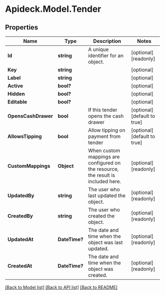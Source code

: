 # Apideck.Model.Tender

## Properties

Name | Type | Description | Notes
------------ | ------------- | ------------- | -------------
**Id** | **string** | A unique identifier for an object. | [optional] [readonly] 
**Key** | **string** |  | [optional] 
**Label** | **string** |  | [optional] 
**Active** | **bool?** |  | [optional] 
**Hidden** | **bool?** |  | [optional] 
**Editable** | **bool?** |  | [optional] 
**OpensCashDrawer** | **bool** | If this tender opens the cash drawer | [optional] [default to true]
**AllowsTipping** | **bool** | Allow tipping on payment from tender | [optional] [default to true]
**CustomMappings** | **Object** | When custom mappings are configured on the resource, the result is included here. | [optional] [readonly] 
**UpdatedBy** | **string** | The user who last updated the object. | [optional] [readonly] 
**CreatedBy** | **string** | The user who created the object. | [optional] [readonly] 
**UpdatedAt** | **DateTime?** | The date and time when the object was last updated. | [optional] [readonly] 
**CreatedAt** | **DateTime?** | The date and time when the object was created. | [optional] [readonly] 

[[Back to Model list]](../README.md#documentation-for-models) [[Back to API list]](../README.md#documentation-for-api-endpoints) [[Back to README]](../README.md)

